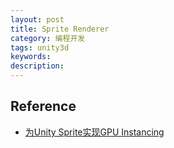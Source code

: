 ```yaml
---
layout: post
title: Sprite Renderer
category: 编程开发
tags: unity3d
keywords: 
description: 
---
```




## Reference

* [为Unity Sprite实现GPU Instancing](http://www.ownself.org/blog/2022/unity-sprite-gpu-instancing.html)